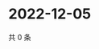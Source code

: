 # 2022-12-05

共 0 条

<!-- BEGIN WEIBO -->
<!-- 最后更新时间 Mon Dec 05 2022 17:13:58 GMT+0800 (China Standard Time) -->

<!-- END WEIBO -->
